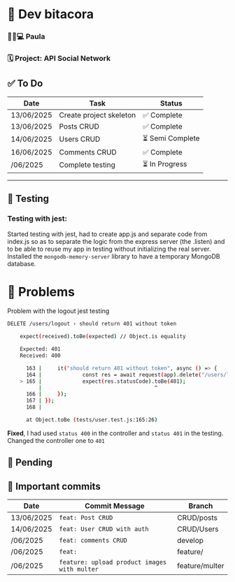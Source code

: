 # 📒 Dev bitacora

### 👩‍🦰💻 Paula

### 🗓️ Project: API Social Network

## ✅ To Do

| Date      | Task                                    | Status    |
| ---------- | ----------------------------------------- | ----------- |
| 13/06/2025 | Create project skeleton           | ✅ Complete  |
| 13/06/2025   | Posts CRUD               | ✅ Complete    |
| 14/06/2025   | Users CRUD          | ⏳ Semi Complete |
| 16/06/2025   | Comments CRUD            | ✅ Complete  |
| /06/2025   | Complete testing | ⏳ In Progress  |

---

## 🧪 Testing

### Testing with jest:
Started testing with jest, had to create app.js and separate code from index.js so as to separate the logic from the express server (the .listen) and to be able to reuse my app in testing without initializing the real server.
Installed the `mongodb-memory-server` library to have a temporary MongoDB database. 

# 🧩 Problems
Problem with the logout jest testing
```bash
DELETE /users/logout › should return 401 without token

    expect(received).toBe(expected) // Object.is equality

    Expected: 401
    Received: 400

      163 |     it("should return 401 without token", async () => {
      164 |             const res = await request(app).delete("/users/logout");
    > 165 |             expect(res.statusCode).toBe(401);
          |                                    ^
      166 |     });
      167 | });
      168 |

      at Object.toBe (tests/user.test.js:165:26)
```
**Fixed**, I had used `status 400` in the controller and `status 401` in the testing. Changed the controller one to `401`

## 📌 Pending

## 📍 Important commits

| Date    | Commit Message                           | Branch         |
| -------- | -------------------------------------------- | -------------- |
| 13/06/2025 | `feat: Post CRUD`                                     | CRUD/posts    |
| 14/06/2025 | `feat: User CRUD with auth`                                     | CRUD/Users      |
| /06/2025 | `feat: comments CRUD`                                     | develop     |
| /06/2025 | `feat: `                                     | feature/       |
| /06/2025 | `feature: upload product images with multer` | feature/multer |

